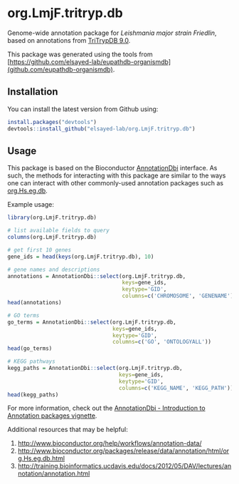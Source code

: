 org.LmjF.tritryp.db
===================

Genome-wide annotation package for *Leishmania major strain Friedlin*, based on
annotations from [TriTrypDB 9.0](http://tritrypdb.org/tritrypdb/).

This package was generated using the tools from
[https://github.com/elsayed-lab/eupathdb-organismdb](github.com/eupathdb-organismdb).

Installation
------------

You can install the latest version from Github using:

``` r
install.packages("devtools")
devtools::install_github("elsayed-lab/org.LmjF.tritryp.db")
```

Usage
-----

This package is based on the Bioconductor
[AnnotationDbi](http://www.bioconductor.org/packages/release/bioc/html/AnnotationDbi.html)
interface. As such, the methods for interacting with this package are similar
to the ways one can interact with other commonly-used annotation packages such as
[org.Hs.eg.db](http://www.bioconductor.org/packages/release/data/annotation/html/org.Hs.eg.db.html).

Example usage:

```r
library(org.LmjF.tritryp.db)

# list available fields to query
columns(org.LmjF.tritryp.db)

# get first 10 genes
gene_ids = head(keys(org.LmjF.tritryp.db), 10)

# gene names and descriptions
annotations = AnnotationDbi::select(org.LmjF.tritryp.db, 
                                    keys=gene_ids, 
                                    keytype='GID', 
                                    columns=c('CHROMOSOME', 'GENENAME'))
head(annotations)

# GO terms
go_terms = AnnotationDbi::select(org.LmjF.tritryp.db, 
                                 keys=gene_ids, 
                                 keytype='GID', 
                                 columns=c('GO', 'ONTOLOGYALL'))
head(go_terms)

# KEGG pathways
kegg_paths = AnnotationDbi::select(org.LmjF.tritryp.db, 
                                   keys=gene_ids, 
                                   keytype='GID', 
                                   columns=c('KEGG_NAME', 'KEGG_PATH'))
head(kegg_paths)
```

For more information, check out the [AnnotationDbi - Introduction to Annotation
packages vignette](http://www.bioconductor.org/packages/release/bioc/vignettes/AnnotationDbi/inst/doc/IntroToAnnotationPackages.pdf).

Additional resources that may be helpful:

1. http://www.bioconductor.org/help/workflows/annotation-data/
2. http://www.bioconductor.org/packages/release/data/annotation/html/org.Hs.eg.db.html
3. http://training.bioinformatics.ucdavis.edu/docs/2012/05/DAV/lectures/annotation/annotation.html

